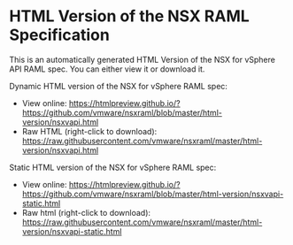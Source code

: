 # HTML Version of the NSX RAML Specification

This is an automatically generated HTML Version of the NSX for vSphere API RAML spec. You can either view it or download it.

Dynamic HTML version of the NSX for vSphere RAML spec:
* View online: https://htmlpreview.github.io/?https://github.com/vmware/nsxraml/blob/master/html-version/nsxvapi.html
* Raw HTML (right-click to download): https://raw.githubusercontent.com/vmware/nsxraml/master/html-version/nsxvapi.html

Static HTML version of the NSX for vSphere RAML spec:
* View online: https://htmlpreview.github.io/?https://github.com/vmware/nsxraml/blob/master/html-version/nsxvapi-static.html
* Raw html (right-click to download): https://raw.githubusercontent.com/vmware/nsxraml/master/html-version/nsxvapi-static.html
